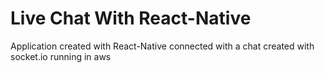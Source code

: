 # Live Chat With React-Native
Application created with React-Native connected with a chat created with socket.io running in aws
